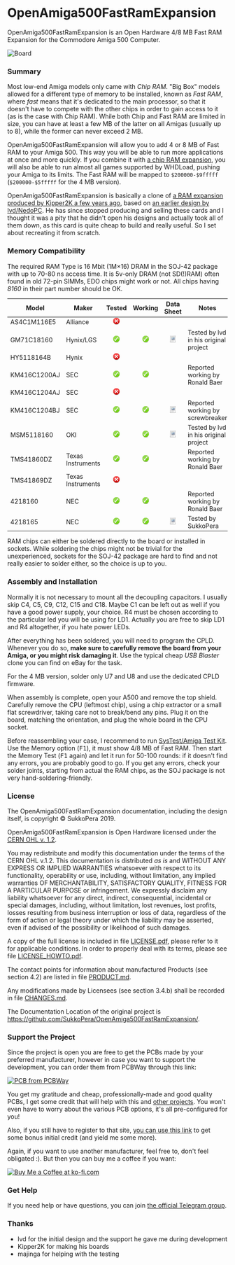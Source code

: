 # OpenAmiga500FastRamExpansion
OpenAmiga500FastRamExpansion is an Open Hardware 4/8 MB Fast RAM Expansion for the Commodore Amiga 500 Computer.

![Board](https://raw.githubusercontent.com/SukkoPera/OpenAmiga500FastRamExpansion/master/doc/render-top.png)

### Summary
Most low-end Amiga models only came with *Chip RAM*. "Big Box" models allowed for a different type of memory to be installed, known as *Fast RAM*, where *fast* means that it's dedicated to the main processor, so that it doesn't have to compete with the other chips in order to gain access to it (as is the case with Chip RAM). While both Chip and Fast RAM are limited in size, you can have at least a few MB of the latter on all Amigas (usually up to 8), while the former can never exceed 2 MB.

OpenAmiga500FastRamExpansion will allow you to add 4 or 8 MB of Fast RAM to your Amiga 500. This way you will be able to run more applications at once and more quickly. If you combine it with [a chip RAM expansion](http://eab.abime.net/showthread.php?t=85395), you will also be able to run almost all games supported by WHDLoad, pushing your Amiga to its limits. The Fast RAM will be mapped to `$200000-$9fffff` (`$200000-$5fffff` for the 4 MB version).

OpenAmiga500FastRamExpansion is basically a clone of [a RAM expansion produced by Kipper2K a few years ago](http://eab.abime.net/showthread.php?t=64218), based on [an earlier design by lvd/NedoPC](http://lvd.nedopc.com/Projects/a600_8mb/index.html). He has since stopped producing and selling these cards and I thought it was a pity that he didn't open his designs and actually took all of them down, as this card is quite cheap to build and really useful. So I set about recreating it from scratch.

### Memory Compatibility
The required RAM Type is 16 Mbit (1M×16) DRAM in the SOJ-42 package with up to 70-80 ns access time. It is 5v-only DRAM (not SD(!)RAM) often found in old 72-pin SIMMs, EDO chips might work or not. All chips having *8160* in their part number should be OK.

|Model         |Maker            |Tested             |Working            |Data Sheet                                                                                                                                                                 |Notes                                                                                |
|--------------|-----------------|:-----------------:|:-----------------:|:-------------------------------------------------------------------------------------------------------------------------------------------------------------------------:|-------------------------------------------------------------------------------------|
|AS4C1M116E5   |Alliance         |![No](doc/no.png)  |                   |                                                                                                                                                                           |                                                                                     |
|GM71C18160    |Hynix/LGS        |![Yes](doc/yes.png)|![Yes](doc/yes.png)|[![PDF](doc/doc.png)](https://github.com/lvd2/A600_8mb_2008/blob/master/DRAM_datasheets/GM71C18160.pdf)                                                                    |Tested by lvd in his original project                                                |
|HY5118164B    |Hynix            |![No](doc/no.png)  |                   |                                                                                                                                                                           |                                                                                     |
|KM416C1200AJ  |SEC              |![Yes](doc/yes.png)|![Yes](doc/yes.png)|                                                                                                                                                                           |Reported working by Ronald Baer                                                      |
|KM416C1204AJ  |SEC              |![No](doc/no.png)  |                   |                                                                                                                                                                           |                                                                                     |
|KM416C1204BJ  |SEC              |![Yes](doc/yes.png)|![Yes](doc/yes.png)|[![PDF](doc/doc.png)](http://pdf.datasheetcatalog.com/datasheet_pdf/samsung-electronic/KM416C1004BJ-45_to_KM416V1204BT-L7.pdf)                                             |Reported working by screwbreaker                                                     |
|MSM5118160    |OKI              |![Yes](doc/yes.png)|![Yes](doc/yes.png)|[![PDF](doc/doc.png)](https://github.com/lvd2/A600_8mb_2008/blob/master/DRAM_datasheets/msm5118160.pdf)                                                                    |Tested by lvd in his original project                                                |
|TMS41860DZ    |Texas Instruments|![Yes](doc/yes.png)|![Yes](doc/yes.png)|                                                                                                                                                                           |Reported working by Ronald Baer                                                      |
|TMS41869DZ    |Texas Instruments|![No](doc/no.png)  |                   |                                                                                                                                                                           |                                                                                     |
|4218160       |NEC              |![Yes](doc/yes.png)|![Yes](doc/yes.png)|                                                                                                                                                                           |Reported working by Ronald Baer                                                      |
|4218165       |NEC              |![Yes](doc/yes.png)|![Yes](doc/yes.png)|[![PDF](doc/doc.png)](https://www.datasheetarchive.com/pdf/download.php?id=5f10686e336fc0bb44481c8b0f0340b8d05d8a&type=O&term=NEC%252B4218165-60)                          |Tested by SukkoPera                                                                  |

RAM chips can either be soldered directly to the board or installed in sockets. While soldering the chips might not be trivial for the unexperienced, sockets for the SOJ-42 package are hard to find and not really easier to solder either, so the choice is up to you.

### Assembly and Installation
Normally it is not necessary to mount all the decoupling capacitors. I usually skip C4, C5, C9, C12, C15 and C18. Maybe C1 can be left out as well if you have a good power supply, your choice. R4 must be chosen according to the particular led you will be using for LD1. Actually you are free to skip LD1 and R4 altogether, if you hate power LEDs.

After everything has been soldered, you will need to program the CPLD. Whenever you do so, **make sure to carefully remove the board from your Amiga, or you might risk damaging it**. Use the typical cheap *USB Blaster* clone you can find on eBay for the task.

For the 4 MB version, solder only U7 and U8 and use the dedicated CPLD firmware.

When assembly is complete, open your A500 and remove the top shield. Carefully remove the CPU (leftmost chip), using a chip extractor or a small flat screwdriver, taking care not to break/bend any pins. Plug it on the board, matching the orientation, and plug the whole board in the CPU socket.

Before reassembling your case, I recommend to run [SysTest/Amiga Test Kit](https://github.com/keirf/Amiga-Stuff). Use the Memory option (<kbd>F1</kbd>), it must show 4/8 MB of Fast RAM. Then start the Memory Test (<kbd>F1</kbd> again) and let it run for 50-100 rounds: if it doesn't find any errors, you are probably good to go. If you get any errors, check your solder joints, starting from actual the RAM chips, as the SOJ package is not very hand-soldering-friendly.

### License
The OpenAmiga500FastRamExpansion documentation, including the design itself, is copyright &copy; SukkoPera 2019.

OpenAmiga500FastRamExpansion is Open Hardware licensed under the [CERN OHL v. 1.2](http://ohwr.org/cernohl).

You may redistribute and modify this documentation under the terms of the CERN OHL v.1.2. This documentation is distributed *as is* and WITHOUT ANY EXPRESS OR IMPLIED WARRANTIES whatsoever with respect to its functionality, operability or use, including, without limitation, any implied warranties OF MERCHANTABILITY, SATISFACTORY QUALITY, FITNESS FOR A PARTICULAR PURPOSE or infringement. We expressly disclaim any liability whatsoever for any direct, indirect, consequential, incidental or special damages, including, without limitation, lost revenues, lost profits, losses resulting from business interruption or loss of data, regardless of the form of action or legal theory under which the liability may be asserted, even if advised of the possibility or likelihood of such damages.

A copy of the full license is included in file [LICENSE.pdf](LICENSE.pdf), please refer to it for applicable conditions. In order to properly deal with its terms, please see file [LICENSE_HOWTO.pdf](LICENSE_HOWTO.pdf).

The contact points for information about manufactured Products (see section 4.2) are listed in file [PRODUCT.md](PRODUCT.md).

Any modifications made by Licensees (see section 3.4.b) shall be recorded in file [CHANGES.md](CHANGES.md).

The Documentation Location of the original project is https://github.com/SukkoPera/OpenAmiga500FastRamExpansion/.

### Support the Project
Since the project is open you are free to get the PCBs made by your preferred manufacturer, however in case you want to support the development, you can order them from PCBWay through this link:

[![PCB from PCBWay](https://www.pcbway.com/project/img/images/frompcbway.png)](https://www.pcbway.com/project/shareproject/OpenAmiga500FastRamExpansion_V1.html)

You get my gratitude and cheap, professionally-made and good quality PCBs, I get some credit that will help with this and [other projects](https://www.pcbway.com/project/member/shareproject/?bmbid=41100). You won't even have to worry about the various PCB options, it's all pre-configured for you!

Also, if you still have to register to that site, [you can use this link](https://www.pcbway.com/setinvite.aspx?inviteid=41100) to get some bonus initial credit (and yield me some more).

Again, if you want to use another manufacturer, feel free to, don't feel obligated :). But then you can buy me a coffee if you want:

<a href='https://ko-fi.com/L3L0U18L' target='_blank'><img height='36' style='border:0px;height:36px;' src='https://az743702.vo.msecnd.net/cdn/kofi2.png?v=2' border='0' alt='Buy Me a Coffee at ko-fi.com' /></a>

### Get Help
If you need help or have questions, you can join [the official Telegram group](https://t.me/joinchat/HUHdWBC9J9JnYIrvTYfZmg).

### Thanks
- lvd for the initial design and the support he gave me during development
- Kipper2K for making his boards
- majinga for helping with the testing
